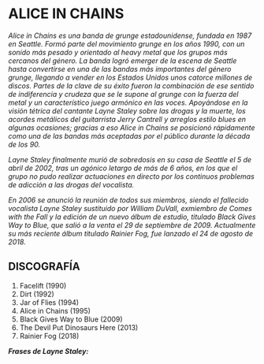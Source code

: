 # ALICE IN CHAINS
*Alice in Chains es una banda de grunge estadounidense, fundada en 1987 en Seattle. Formó parte del movimiento grunge en los años 1990, con un sonido más pesado y orientado al heavy metal que los grupos más cercanos del género. La banda logró emerger de la escena de Seattle hasta convertirse en una de las bandas más importantes del género grunge, llegando a vender en los Estados Unidos unos catorce millones de discos. Partes de la clave de su éxito fueron la combinación de ese sentido de indiferencia y crudeza que se le supone al grunge con la fuerza del metal y un característico juego armónico en las voces. Apoyándose en la visión tétrica del cantante Layne Staley sobre las drogas y la muerte, los acordes metálicos del guitarrista Jerry Cantrell y arreglos estilo blues en algunas ocasiones; gracias a eso Alice in Chains se posicionó rápidamente como una de las bandas
más aceptadas por el público durante la década de los 90.*

*Layne Staley finalmente murió de sobredosis en su casa de Seattle el 5 de abril de 2002, tras un agónico letargo de más de 6 años, en los que el grupo no pudo realizar actuaciones en directo por los continuos problemas de adicción a las drogas del vocalista.*

*En 2006 se anunció la reunión de todos sus miembros, siendo el fallecido vocalista Layne Staley sustituido por William DuVall, exmiembro de Comes with the Fall y la edición de un nuevo álbum de estudio, titulado Black Gives Way to Blue, que salió a la venta el 29 de septiembre de 2009. Actualmente su más reciente álbum titulado Rainier Fog, fue lanzado el 24 de agosto de 2018.*

## DISCOGRAFÍA
1. Facelift (1990)
2. Dirt (1992)
3. Jar of Flies (1994)
4. Alice in Chains (1995)
5. Black Gives Way to Blue (2009)
6. The Devil Put Dinosaurs Here (2013)
7. Rainier Fog (2018)

**_Frases de Layne Staley:_**
